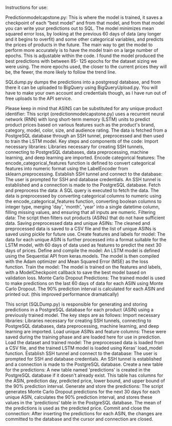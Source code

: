 Instructions for use: 

Predictionmodelcapstone.py: This is where the model is trained, it saves a checkpoint of each “best model” and from that model, and from that model you can write your predictions out to SQL. The model minimizes mean squared error loss, by looking at the previous 60 days of data (any longer and it begins to overfit) and some other categorical variables, and predicts the prices of products in the future. The main way to get the model to perform more accurately is to have the model train on a large number of epochs. This is adjustable within the code. I found the model produced the best predictions with between 85- 125 epochs for the dataset sizing we were using. The more epochs used, the closer to the current prices they will be, the fewer, the more likely to follow the trend line. 


SQLdump.py dumps the predictions into a postgresql database, and from there it can be uploaded to BigQuery using BigQueryUpload.py. You will have to make your own account and credentials though, as I have run out of free uploads to the API service. 



Please keep in mind that ASINS can be substituted for any unique product identifier:
This script (oredictionmodelcapstone.py) uses a recurrent neural network (RNN) with long short-term memory (LSTM) units to predict product prices based on various features such as the product's brand, category, model, color, size, and audience rating. The data is fetched from a PostgreSQL database through an SSH tunnel, preprocessed and then used to train the LSTM model.
Key steps and components of the code:
Import necessary libraries: Libraries necessary for creating SSH tunnels, connecting to PostgreSQL databases, data preprocessing, machine learning, and deep learning are imported.
Encode categorical features: The encode_categorical_features function is defined to convert categorical features into numeric format using the LabelEncoder from sklearn.preprocessing.
Establish SSH tunnel and connect to the database: The user is prompted for SSH and database credentials. An SSH tunnel is established and a connection is made to the PostgreSQL database.
Fetch and preprocess the data: A SQL query is executed to fetch the data. The data is preprocessed by converting categorical columns to numeric using the encode_categorical_features function, converting boolean columns to integer type, merging 'day', 'month', 'year' into a single datetime column, filling missing values, and ensuring that all inputs are numeric.
Filtering data: The script then filters out products (ASINs) that do not have sufficient data.
Saving preprocessed data and unique ASINs: The cleaned and preprocessed data is saved to a CSV file and the list of unique ASINs is saved using pickle for future use.
Create features and labels for model: The data for each unique ASIN is further processed into a format suitable for the LSTM model, with 60 days of data used as features to predict the next 30 days of prices.
Define and compile the model: An LSTM model is defined using the Sequential API from keras.models. The model is then compiled with the Adam optimizer and Mean Squared Error (MSE) as the loss function.
Train the model: The model is trained on the features and labels, with a ModelCheckpoint callback to save the best model based on validation loss.
Monte Carlo Dropout Predictions: The trained model is used to make predictions on the last 60 days of data for each ASIN using Monte Carlo Dropout. The 90% prediction interval is calculated for each ASIN and printed out. (this improved performance dramatically)


This script (SQLDump.py) is responsible for generating and storing predictions in a PostgreSQL database for each product (ASIN) using a previously trained model. The key steps are as follows:
Import necessary libraries: Libraries necessary for creating SSH tunnels, connecting to PostgreSQL databases, data preprocessing, machine learning, and deep learning are imported.
Load unique ASINs and feature columns: These were saved during the training phase and are loaded here for use in prediction.
Load the dataset and trained model: The preprocessed data is loaded from a CSV file, and the trained LSTM model is loaded using Keras' load_model function.
Establish SSH tunnel and connect to the database: The user is prompted for SSH and database credentials. An SSH tunnel is established and a connection is made to the PostgreSQL database.
Create a new table for the predictions: A new table named 'predictions' is created in the PostgreSQL database if it doesn't already exist. This table has columns for the ASIN, prediction day, predicted price, lower bound, and upper bound of the 90% prediction interval.
Generate and store the predictions: The script generates Monte Carlo Dropout predictions for the next 30 days for each unique ASIN, calculates the 90% prediction interval, and stores these values in the 'predictions' table in the PostgreSQL database. The mean of the predictions is used as the predicted price.
Commit and close the connection: After inserting the predictions for each ASIN, the changes are committed to the database and the cursor and connection are closed.

